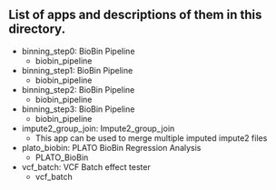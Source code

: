 ## List of apps and descriptions of them in this directory. 

* binning_step0: BioBin Pipeline
  - biobin_pipeline
* binning_step1: BioBin Pipeline
  - biobin_pipeline
* binning_step2: BioBin Pipeline
  - biobin_pipeline
* binning_step3: BioBin Pipeline
  - biobin_pipeline
* impute2_group_join: Impute2_group_join
  - This app can be used to merge multiple imputed impute2 files
* plato_biobin: PLATO BioBin Regression Analysis
  - PLATO_BioBin
* vcf_batch: VCF Batch effect tester 
  - vcf_batch
